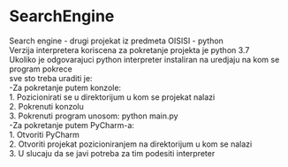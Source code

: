 # SearchEngine
Search engine - drugi projekat iz predmeta OISISI  - python<br/>
	Verzija interpretera koriscena za pokretanje projekta je python 3.7<br/>
	Ukoliko je odgovarajuci python interpreter instaliran na uredjaju na kom se program pokrece<br/>
	sve sto treba uraditi je:<br/>
	-Za pokretanje putem konzole:<br/>
		1. Pozicionirati se u direktorijum u kom se projekat nalazi<br/>
		2. Pokrenuti konzolu<br/>
		3. Pokrenuti program unosom: python main.py<br/>
	-Za pokretanje putem PyCharm-a:<br/>
		1. Otvoriti PyCharm<br/>
		2. Otvoriti projekat pozicioniranjem na direktorijum u kom se nalazi<br/>
		3. U slucaju da se javi potreba za tim podesiti interpreter